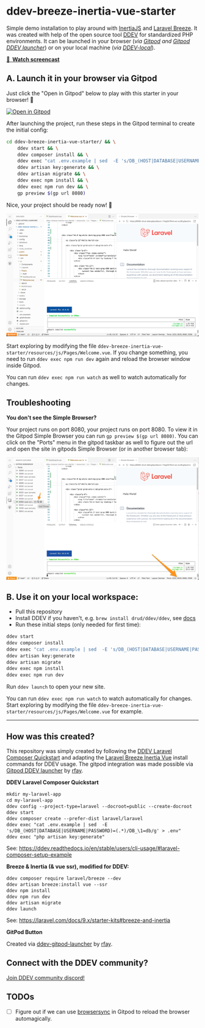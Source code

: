 # ddev-breeze-inertia-vue-starter

Simple demo installation to play around with [InertiaJS](https://inertiajs.com/) and [Laravel Breeze](https://laravel.com/docs/9.x/starter-kits#breeze-and-inertia). It was created with help of the open source tool [DDEV](https://ddev.readthedocs.io/en/stable/) for standardized PHP environments. It can be launched in your browser (*via [Gitpod](https://www.gitpod.io/) and [Gitpod DDEV launcher](https://drud.github.io/ddev-gitpod-launcher/)*) or on your local machine (*via [DDEV-local](https://ddev.readthedocs.io/en/stable/)*). 

**[🎥 &nbsp;Watch screencast](https://www.youtube.com/watch?v=XDn_itJ0s64)**

## A. Launch it in your browser via Gitpod

Just click the "Open in Gitpod" below to play with this starter in your browser! 🚀

[![Open in Gitpod](https://gitpod.io/button/open-in-gitpod.svg)](https://gitpod.io/#DDEV_REPO=https%3A%2F%2Fgithub.com%2Fmandrasch%2Fddev-breeze-inertia-vue-starter,DDEV_ARTIFACTS=/https://github.com/drud/ddev-gitpod-launcher/) 

After launching the project, run these steps in the Gitpod terminal to create the initial config:

```bash
cd ddev-breeze-inertia-vue-starter/ && \
    ddev start && \
    ddev composer install && \
    ddev exec "cat .env.example | sed  -E 's/DB_(HOST|DATABASE|USERNAME|PASSWORD)=(.*)/DB_\1=db/g' > .env" && \
    ddev artisan key:generate && \
    ddev artisan migrate && \
    ddev exec npm install && \
    ddev exec npm run dev && \
    gp preview $(gp url 8080)
```

Nice, your project should be ready now! 🥳

![Screenshot Gitpod interface](.screenshots/screenshot_gitpod_01.png)

Start exploring by modifying the file 
`ddev-breeze-inertia-vue-starter/resources/js/Pages/Welcome.vue`. If you change something, you need to run `ddev exec npm run dev` again and reload the browser window inside Gitpod.

You can run `ddev exec npm run watch` as well to watch automatically for changes.

## Troubleshooting

**You don't see the Simple Browser?**

Your project runs on port 8080, your project runs on port 8080. To view it in the Gitpod Simple Browser you can run `gp preview $(gp url 8080)`. You can click on the "Ports" menu in the gitpod taskbar as well to figure out the url and open the site in gitpods Simple Browser (or in another browser tab):

![Screenshot Gitpod Ports](.screenshots/screenshot_gitpod_02.png)

## B. Use it on your local workspace:

- Pull this repository
- Install DDEV if you haven't, e.g. `brew install drud/ddev/ddev`, see [docs](https://ddev.readthedocs.io/en/stable/#installation)
- Run these initial steps (only needed for first time):

```bash
ddev start
ddev composer install
ddev exec "cat .env.example | sed  -E 's/DB_(HOST|DATABASE|USERNAME|PASSWORD)=(.*)/DB_\1=db/g' > .env"
ddev artisan key:generate
ddev artisan migrate
ddev exec npm install
ddev exec npm run dev
```

Run `ddev launch` to open your new site. 

You can run `ddev exec npm run watch` to watch automatically for changes. Start exploring by modifying the file `ddev-breeze-inertia-vue-starter/resources/js/Pages/Welcome.vue` for example.

<hr>

## How was this created?

This repository was simply created by following the [DDEV Laravel Composer Quickstart](https://ddev.readthedocs.io/en/stable/users/cli-usage/#laravel-composer-setup-example) and adapting the [Laravel Breeze Inertia Vue](https://laravel.com/docs/9.x/starter-kits#breeze-and-inertia) install commands for DDEV usage. The gitpod integration was made possible via [Gitpod DDEV launcher](https://drud.github.io/ddev-gitpod-launcher/) by [rfay](https://github.com/rfay). 

**DDEV Laravel Composer Quickstart**

```
mkdir my-laravel-app
cd my-laravel-app
ddev config --project-type=laravel --docroot=public --create-docroot
ddev start
ddev composer create --prefer-dist laravel/laravel
ddev exec "cat .env.example | sed  -E 's/DB_(HOST|DATABASE|USERNAME|PASSWORD)=(.*)/DB_\1=db/g' > .env"
ddev exec "php artisan key:generate"
```

See: https://ddev.readthedocs.io/en/stable/users/cli-usage/#laravel-composer-setup-example

**Breeze & Inertia (& vue ssr), modified for DDEV:**

```
ddev composer require laravel/breeze --dev
ddev artisan breeze:install vue --ssr
ddev npm install
ddev npm run dev
ddev artisan migrate
ddev launch
```

See: https://laravel.com/docs/9.x/starter-kits#breeze-and-inertia

**GitPod Button**

Created via [ddev-gitpod-launcher](https://gitpod.io/#DDEV_REPO=https%3A%2F%2Fgithub.com%2Fmandrasch%2Fddev-breeze-inertia-vue-starter,DDEV_ARTIFACTS=https%3A%2F%2Fgithub.com%2Fdrud%2Fd9simple-artifacts/https://github.com/drud/ddev-gitpod-launcher/) by [rfay](https://github.com/rfay). 

## Connect with the DDEV community?

[Join DDEV community discord!](https://discord.gg/hCZFfAMc5k)

## TODOs

- [ ] Figure out if we can use [browsersync](https://laravel-mix.com/docs/6.0/browsersync) in Gitpod to reload the browser automagically.

